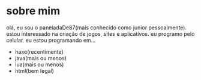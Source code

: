 # sobre mim
olá, eu sou o paneladaDe87(mais conhecido como junior pessoalmente).
estou interessado na criação de jogos, sites e aplicativos.
eu programo pelo celular.
eu estou programando em...
- haxe(recentimente)
- java(mais ou menos)
- lua(mais ou menos)
- html(bem legal)
